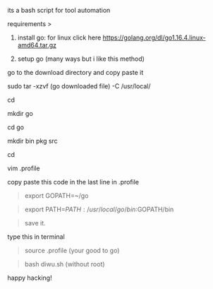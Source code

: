 its a bash script for tool automation

requirements >

1. install go: for linux click here https://golang.org/dl/go1.16.4.linux-amd64.tar.gz

2. setup go (many ways but i like this method)

go to the download directory and copy paste it

sudo tar -xzvf (go downloaded file) -C /usr/local/

cd

mkdir go

cd go

mkdir bin pkg src

cd

vim .profile


copy paste this code in the last line in .profile

> export GOPATH=~/go

> export PATH=$PATH:/usr/local/go/bin:$GOPATH/bin

> save it.
 
type this in terminal

> source .profile (your good to go)

> bash diwu.sh (without root)

happy hacking!
